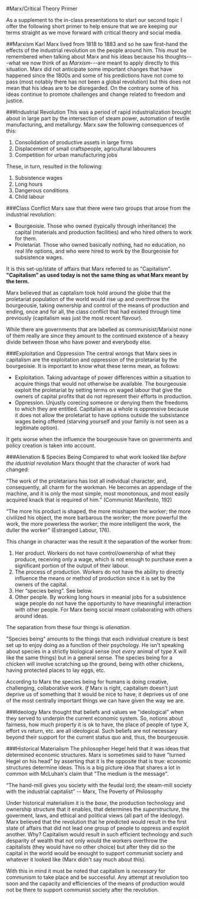 #Marx/Critical Theory Primer

As a supplement to the in-class presentations to start our second topic I offer the following short primer to help ensure that we are keeping our terms straight as we move forward with critical theory and social media.

##Marxism
Karl Marx lived from 1818 to 1883 and so he saw first-hand the effects of the industrial revolution on the people around him.  This _must_ be remembered when talking about Marx and his ideas because his thoughts---what we now think of as _Marxism_---are meant to apply directly to this situation.  Marx did not anticipate some important changes that have happened since the 1800s and some of his predictions have not come to pass (most notably there has not been a global revolution) but this does not mean that his ideas are to be disregarded.  On the contrary some of his ideas continue to promote challenges and change related to freedom and justice.

###Industrial Revolution
This was a period of rapid industrialization brought about in large part by the intersection of steam power, automation of textile manufacturing, and metallurgy.  Marx saw the following consequences of this:

1. Consolidation of productive assets in large firms
2. Displacement of small craftspeople, agricultural labourers
3. Competition for urban manufacturing jobs

These, in turn, resulted in the following:

1. Subsistence wages
2. Long hours
3. Dangerous conditions
4. Child labour

###Class Conflict
Marx saw that there were two groups that arose from the industrial revolution:

* Bourgeoisie.  Those who owned (typically through inheritance) the capital (materials and production facilities) and who hired others to work for them.
* Proletariat.  Those who owned basically nothing, had no education, no real life options, and who were hired to work by the Bourgeoisie for subsistence wages.

It is this set-up/state of affairs that Marx referred to as "Capitalism". **"Capitalism" as used today is not the same thing as what Marx meant by the term.**

Marx believed that as captalism took hold around the globe that the proletariat population of the world would rise up and overthrow the bourgeousie, taking ownership and control of the means of production and ending, once and for all, the class conflict that had existed through time previously (capitalism was just the most recent flavour).

While there are governments that are labelled as communisist/Marixist none of them really are since they amount to the continued existence of a heavy divide between those who have power and everybody else.

###Exploitation and Oppression
The central wrongs that Marx sees in capitalism are the exploitation and oppression of the proletariat by the bourgeoisie.  It is important to know what these terms mean, as follows:

* Exploitation.  Taking advantage of power differences within a situation to acquire things that would not otherwise be available.  The bourgeousie exploit the proletariat by setting terms on waged labour that give the owners of capital profits that do not represent their efforts in production.
* Oppression.  Unjustly corecing someone or denying them the freedoms to which they are entitled.  Capitalism as a whole is oppressive because it does not allow the proletariat to have options outside the subsistance wages being offered (starving yourself and your family is not seen as a legitimate option).

It gets worse when the influence the bourgeousie have on governments and policy creation is taken into account.

###Alienation & Species Being
Compared to what work looked like _before the idustrial revolution_ Marx thought that the character of work had changed:

“The work of the proletarians has lost all individual character, and, consequently, all charm for the workman.  He becomes an appendage of the machine, and it is only the most simple, most monotonous, and most easily acquired knack that is required of him.”
(Communist Manifesto, 192)

“The more his product is shaped, the more misshapen the worker; 
the more civilized his object, the more barbarous the worker; 
the more powerful the work, the more powerless the worker; 
the more intelligent the work, the duller the worker”
(Estranged Labour, 176).

This change in character was the result it the separation of the worker from:

1. Her product.  Workers do not have control/ownership of what they produce, receiving only a wage, which is not enough to purchase even a significant portion of the output of their labour.
2. The process of production.  Workers do not have the ability to directly influence the means or method of production since it is set by the owners of the capital.
3. Her “species being”.  See below.
4. Other people.  By working long hours in meanial jobs for a subsistence wage people do not have the opportunity to have meaningful interaction with other people.  For Marx being social meant collaborating with others around ideas.

The separation from these four things is _alienation_.

"Species being" amounts to the things that each individual creature is best set up to enjoy doing as a function of their psychology.  He isn't speaking about species in a strictly biological sense (not _every_ animal of type X will like the same things) but in a general sense.  The species being for a chicken will involve scratching up the ground, being with other chickens, having protected places to lay eggs, etc.

According to Marx the species being for humans is doing creative, challenging, collaborative work.  _If_ Marx is right, capitalism doesn’t just deprive us of something that it would be nice to have, it deprives us of one of the most centrally important things we can have given the way we are.

###Ideology
Marx thought that beliefs and values we "ideological" when they served to underpin the current economic system.  So, notions about fairness, how much property it is ok to have, the place of people of type X, effort vs return, etc. are all ideological.  Such beliefs are not necessary beyond their support for the current status quo and, thus, the bourgeousie.

###Historical Materialism
The philosopher Hegel held that it was ideas that determined economic structures.  Marx is sometimes said to have "turned Hegel on his head" by asserting that it is the opposite that is true: economic structures determine ideas.  This is a big picture idea that shares a lot in common with McLuhan's claim that "The medium is the message".

“The hand-mill gives you society with the feudal lord; the steam-mill society with the industrial capitalist” -- Marx, The Poverty of Philosophy

Under historical materialism it is the _base_, the production technology and ownership structure that it enables, that determines the _superstructure_, the goverment, laws, and ethical and political views (all part of the ideology).  Marx believed that the revolution that he predicted would result in the first state of affairs that did not lead one group of people to oppress and exploit another.  Why?  Capitalism would result in such efficient technology and such desparity of wealth that not only would the workers overthrow the capitalists (they would have no other choice) but after they did so the capital in the world would be enought to support communist society and whatever it looked like (Marx didn't say much about this).

With this in mind it must be noted that capitalism is _necessary_ for communism to take place and be successful.  Any attempt at revolution too soon and the capacity and efficiencies of the means of production would not be there to support communist society after the revolution.